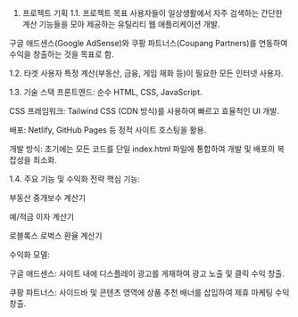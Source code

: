 1. 프로젝트 기획
1.1. 프로젝트 목표
사용자들이 일상생활에서 자주 검색하는 간단한 계산 기능들을 모아 제공하는 유틸리티 웹 애플리케이션 개발.

구글 애드센스(Google AdSense)와 쿠팡 파트너스(Coupang Partners)를 연동하여 수익을 창출하는 것을 목표로 함.

1.2. 타겟 사용자
특정 계산(부동산, 금융, 게임 재화 등)이 필요한 모든 인터넷 사용자.

1.3. 기술 스택
프론트엔드: 순수 HTML, CSS, JavaScript.

CSS 프레임워크: Tailwind CSS (CDN 방식)를 사용하여 빠르고 효율적인 UI 개발.

배포: Netlify, GitHub Pages 등 정적 사이트 호스팅을 활용.

개발 방식: 초기에는 모든 코드를 단일 index.html 파일에 통합하여 개발 및 배포의 복잡성을 최소화.

1.4. 주요 기능 및 수익화 전략
핵심 기능:

부동산 중개보수 계산기

예/적금 이자 계산기

로블록스 로벅스 환율 계산기

수익화 모델:

구글 애드센스: 사이트 내에 디스플레이 광고를 게재하여 광고 노출 및 클릭 수익 창출.

쿠팡 파트너스: 사이드바 및 콘텐츠 영역에 상품 추천 배너를 삽입하여 제휴 마케팅 수익 창출.
